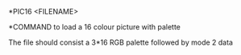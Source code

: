 \*PIC16 \<FILENAME\>

\*COMMAND to load a 16 colour picture with palette

The file should consist a 3*16 RGB palette followed by mode 2 data
